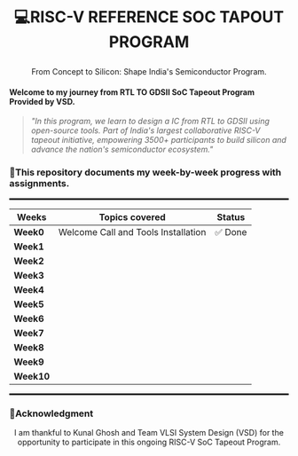 # <p align="center">💻RISC-V REFERENCE SOC TAPOUT PROGRAM
</p>

<p align="center">
From Concept to Silicon: Shape India's Semiconductor Program.
</p>

#### Welcome to my journey from RTL TO GDSII SoC Tapeout Program Provided by VSD.


>*"In this program, we learn to design a IC from RTL to GDSII using open-source tools. Part of India's largest collaborative RISC-V tapeout initiative, empowering 3500+ participants to build silicon and advance the nation's semiconductor ecosystem."*



### 📅This repository documents my week-by-week progress with assignments.

<hr style="height:3px; background-color:black; border:none;">

<div align="center">
  
| **Weeks**     | Topics covered                                                              | **Status**        | 
|---------------|-----------------------------------------------------------------------------|-------------------|
| **Week0**     | Welcome Call and Tools Installation                                         |     ✅ Done      |
| **Week1**     |                    |           |
| **Week2**     |                                |           |
| **Week3**     |                         |           |
| **Week4**     |                      |           |
| **Week5**     |                                 |           |
| **Week6**     | |     |    |
| **Week7**     |  |  |  |
| **Week8**     ||||
| **Week9**     | | | |
| **Week10**    |  |  |  |

</div>

<hr style="height:3px; background-color:black; border:none;">

### 🫡Acknowledgment

<p align="center">
I am thankful to Kunal Ghosh and Team VLSI System Design (VSD) for the opportunity to participate in this ongoing RISC-V SoC Tapeout Program.
</p>
